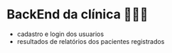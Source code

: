 # BackEnd da clínica 👩🏼‍⚕️

- cadastro e login dos usuarios 
- resultados de relatórios dos pacientes registrados

